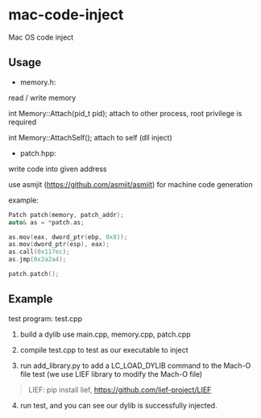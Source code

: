 # mac-code-inject
Mac OS code inject

## Usage

* memory.h:

read / write memory

int Memory::Attach(pid_t pid); attach to other process, root privilege is required

int Memory::AttachSelf(); attach to self (dll inject)

* patch.hpp:

write code into given address

use asmjit (https://github.com/asmjit/asmjit) for machine code generation

example:

``` c++
Patch patch(memory, patch_addr);
auto& as = *patch.as;

as.mov(eax, dword_ptr(ebp, 0x8));
as.mov(dword_ptr(esp), eax);
as.call(0x117ec);
as.jmp(0x2a2a4);

patch.patch();
```

## Example

test program: test.cpp

1. build a dylib use main.cpp, memory.cpp, patch.cpp

2. compile test.cpp to test as our executable to inject

3. run add_library.py to add a LC_LOAD_DYLIB command to the Mach-O file test (we use LIEF library to modify the Mach-O file)

> LIEF: pip install lief, https://github.com/lief-project/LIEF

4. run test, and you can see our dylib is successfully injected.

